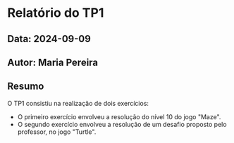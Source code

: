 # Relatório do TP1
## Data: 2024-09-09
## Autor: Maria Pereira

## Resumo
O TP1 consistiu na realização de dois exercícios: 
* O primeiro exercício envolveu a resolução do nível 10 do jogo "Maze".
* O segundo exercício envolveu a resolução de um desafio proposto pelo professor, no jogo "Turtle".
